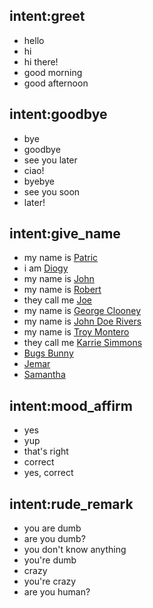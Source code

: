 ## intent:greet
- hello
- hi
- hi there!
- good morning
- good afternoon

## intent:goodbye
- bye
- goodbye
- see you later
- ciao!
- byebye
- see you soon
- later!

## intent:give_name
- my name is [Patric](person) 
- i am [Diogy](person)
- my name is [John](person)
- my name is [Robert](person)
- they call me [Joe](person)
- my name is [George Clooney](person)
- my name is [John Doe Rivers](person)
- my name is [Troy Montero](person)
- they call me [Karrie Simmons](person)
- [Bugs Bunny](person)
- [Jemar](person)
- [Samantha](person)

## intent:mood_affirm
- yes
- yup
- that's right
- correct
- yes, correct

## intent:rude_remark
- you are dumb
- are you dumb?
- you don't know anything
- you're dumb
- crazy
- you're crazy
- are you human?